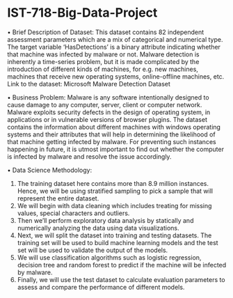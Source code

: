 # IST-718-Big-Data-Project

•	Brief Description of Dataset:
This dataset contains 82 independent assessment parameters which are a mix of categorical and numerical type. The target variable ‘HasDetections’ is a binary attribute indicating whether that machine was infected by malware or not. Malware detection is inherently a time-series problem, but it is made complicated by the introduction of different kinds of machines, for e.g. new machines, machines that receive new operating systems, online-offline machines, etc. 
Link to the dataset: Microsoft Malware Detection Dataset

•	Business Problem:
Malware is any software intentionally designed to cause damage to any computer, server, client or computer network. Malware exploits security defects in the design of operating system, in applications or in vulnerable versions of browser plugins. The dataset contains the information about different machines with windows operating systems and their attributes that will help in determining the likelihood of that machine getting infected by malware. For preventing such instances happening in future, it is utmost important to find out whether the computer is infected by malware and resolve the issue accordingly. 

•	Data Science Methodology:
1.	The training dataset here contains more than 8.9 million instances. Hence, we will be using stratified sampling to pick a sample that will represent the entire dataset. 
2.	We will begin with data cleaning which includes treating for missing values, special characters and outliers. 
3.	Then we’ll perform exploratory data analysis by statically and numerically analyzing the data using data visualizations. 
4.	Next, we will split the dataset into training and testing datasets. The training set will be used to build machine learning models and the test set will be used to validate the output of the models.
5.	We will use classification algorithms such as logistic regression, decision tree and random forest to predict if the machine will be infected by malware.
6.	Finally, we will use the test dataset to calculate evaluation parameters to assess and compare the performance of different models. 
